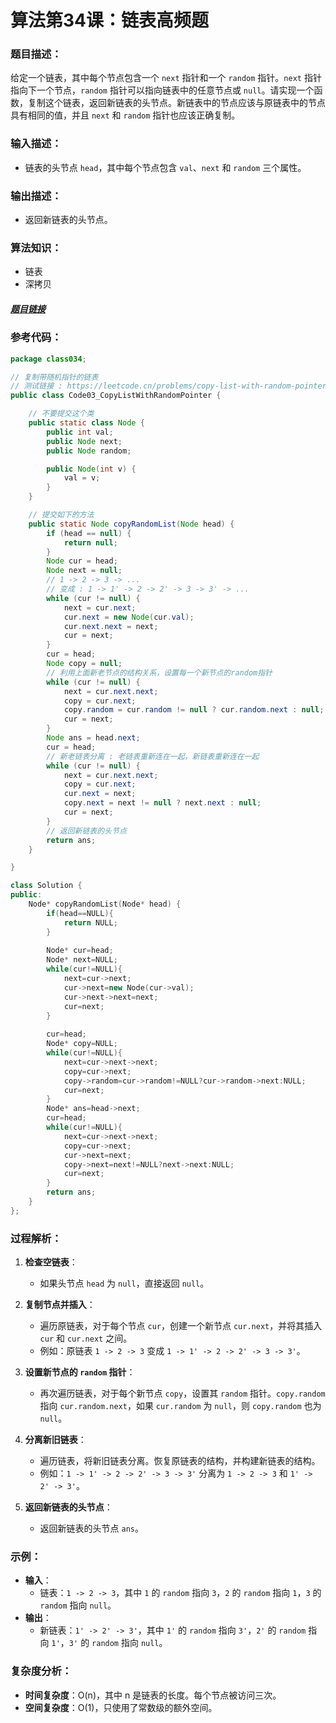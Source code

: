 # 算法第34课：链表高频题

### **题目描述：**
给定一个链表，其中每个节点包含一个 `next` 指针和一个 `random` 指针。`next` 指针指向下一个节点，`random` 指针可以指向链表中的任意节点或 `null`。请实现一个函数，复制这个链表，返回新链表的头节点。新链表中的节点应该与原链表中的节点具有相同的值，并且 `next` 和 `random` 指针也应该正确复制。

### **输入描述：**
- 链表的头节点 `head`，其中每个节点包含 `val`、`next` 和 `random` 三个属性。

### **输出描述：**
- 返回新链表的头节点。

### **算法知识：**
- 链表
- 深拷贝

##### [题目链接](https://leetcode.cn/problems/copy-list-with-random-pointer/)

### **参考代码：**
```java
package class034;

// 复制带随机指针的链表
// 测试链接 : https://leetcode.cn/problems/copy-list-with-random-pointer/
public class Code03_CopyListWithRandomPointer {

    // 不要提交这个类
    public static class Node {
        public int val;
        public Node next;
        public Node random;

        public Node(int v) {
            val = v;
        }
    }

    // 提交如下的方法
    public static Node copyRandomList(Node head) {
        if (head == null) {
            return null;
        }
        Node cur = head;
        Node next = null;
        // 1 -> 2 -> 3 -> ...
        // 变成 : 1 -> 1' -> 2 -> 2' -> 3 -> 3' -> ...
        while (cur != null) {
            next = cur.next;
            cur.next = new Node(cur.val);
            cur.next.next = next;
            cur = next;
        }
        cur = head;
        Node copy = null;
        // 利用上面新老节点的结构关系，设置每一个新节点的random指针
        while (cur != null) {
            next = cur.next.next;
            copy = cur.next;
            copy.random = cur.random != null ? cur.random.next : null;
            cur = next;
        }
        Node ans = head.next;
        cur = head;
        // 新老链表分离 : 老链表重新连在一起，新链表重新连在一起
        while (cur != null) {
            next = cur.next.next;
            copy = cur.next;
            cur.next = next;
            copy.next = next != null ? next.next : null;
            cur = next;
        }
        // 返回新链表的头节点
        return ans;
    }

}
```

```c++
class Solution {
public:
    Node* copyRandomList(Node* head) {
        if(head==NULL){
            return NULL;
        }
        
        Node* cur=head;
        Node* next=NULL;
        while(cur!=NULL){
            next=cur->next;
            cur->next=new Node(cur->val);
            cur->next->next=next;
            cur=next;
        }
        
        cur=head;
        Node* copy=NULL;
        while(cur!=NULL){
            next=cur->next->next;
            copy=cur->next;
            copy->random=cur->random!=NULL?cur->random->next:NULL;
            cur=next;
        }
        Node* ans=head->next;
        cur=head;
        while(cur!=NULL){
            next=cur->next->next;
            copy=cur->next;
            cur->next=next;
            copy->next=next!=NULL?next->next:NULL;
            cur=next;
        }
        return ans;
    }
};
```



### **过程解析：**

1. **检查空链表**：
   - 如果头节点 `head` 为 `null`，直接返回 `null`。

2. **复制节点并插入**：
   - 遍历原链表，对于每个节点 `cur`，创建一个新节点 `cur.next`，并将其插入 `cur` 和 `cur.next` 之间。
   - 例如：原链表 `1 -> 2 -> 3` 变成 `1 -> 1' -> 2 -> 2' -> 3 -> 3'`。

3. **设置新节点的 `random` 指针**：
   - 再次遍历链表，对于每个新节点 `copy`，设置其 `random` 指针。`copy.random` 指向 `cur.random.next`，如果 `cur.random` 为 `null`，则 `copy.random` 也为 `null`。

4. **分离新旧链表**：
   - 遍历链表，将新旧链表分离。恢复原链表的结构，并构建新链表的结构。
   - 例如：`1 -> 1' -> 2 -> 2' -> 3 -> 3'` 分离为 `1 -> 2 -> 3` 和 `1' -> 2' -> 3'`。

5. **返回新链表的头节点**：
   - 返回新链表的头节点 `ans`。

### **示例：**
- **输入**：
  - 链表：`1 -> 2 -> 3`，其中 `1` 的 `random` 指向 `3`，`2` 的 `random` 指向 `1`，`3` 的 `random` 指向 `null`。
- **输出**：
  - 新链表：`1' -> 2' -> 3'`，其中 `1'` 的 `random` 指向 `3'`，`2'` 的 `random` 指向 `1'`，`3'` 的 `random` 指向 `null`。

### **复杂度分析：**
- **时间复杂度**：O(n)，其中 n 是链表的长度。每个节点被访问三次。
- **空间复杂度**：O(1)，只使用了常数级的额外空间。